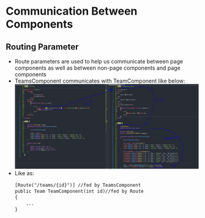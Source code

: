 # Communication Between Components

## Routing Parameter
- Route parameters are used to help us communicate between page components as well as between non-page components and page components
- TeamsComponent communicates with TeamComponent like below:
![Route Parameter](Img/RouteParams.png)
- Like as:
    ```
    [Route("/teams/{id}")] //fed by TeamsComponent
    public Team TeamComponent(int id)//fed by Route
    {
        ...
    }
    ``` 
